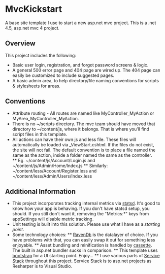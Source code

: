 MvcKickstart
===========

A base site template I use to start a new asp.net mvc project.  This is a .net 4.5, asp.net mvc 4 project.

Overview
--------
This project includes the following:
* Basic user login, registration, and forgot password screens & logic.
* A general 500 error page and 404 page are wired up.  The 404 page can easily be customized to include suggested pages.
* A basic admin area, to help directory/file naming conventions for scripts & stylesheets for areas.

Conventions
-----------

* Attribute routing - All routes are named like MyController_MyAction or MyArea_MyController_MyAction.
* There is no ~/scripts directory. The mvc team should have moved that directory to ~/content/js, where it belongs.  That is where you'll find script files in this template. 
* All actions can have their own js and less file.  These files will automatically be loaded via _ViewStart.cshtml.  If the files do not exist, the site will not fail.  The default convention is to place a file named the same as the action, inside a folder named the same as the controller.  
** Eg. ~/content/js/Account/Login.js and ~/content/js/Admin/Home/Index.js
** Similarly: ~/content/less/Account/Register.less and ~/content/less/Admin/Users/Index.less

Additional Information
----------------------
* This project incorporates tracking internal metrics via [statsd](https://github.com/etsy/statsd).  It's good to know how your app is behaving.  If you don't have statsd setup, you should.  If you still don't want it, removing the "Metrics:*" keys from appSettings will disable metric tracking.
* Unit testing is built into this solution.  Please use what I have as a _starting point_.
* Some technology choices:
** [RavenDb](http://ravendb.net/) is the datalayer of choice.  If you have problems with that, you can easily swap it out for something less enjoyable. 
** Asset bundling and minification is handled by [cassette](http://getcassette.net/).  The built in asp.net bundler sucks in comparison.
** This template uses [bootstrap](http://twitter.github.com/bootstrap/) for a UI starting point. Enjoy...
** I use various parts of [Service Stack](http://www.servicestack.net/) throughout this project.  Service Stack is to asp.net projects as Resharper is to Visual Studio.